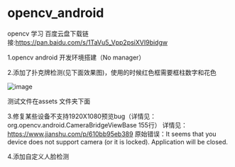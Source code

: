 # opencv_android 

opencv 学习
百度云盘下载链接:https://pan.baidu.com/s/1TaVu5_Vpp2psiXVI9bidgw

1.opencv android 开发环境搭建（No manager）

2.添加了扑克牌检测(见下面效果图)，使用的时候红色框需要框柱数字和花色

![image](https://raw.githubusercontent.com/woshiwzy/opencv_android/master/poker_rec_demo.gif)

测试文件在assets 文件夹下面

3.修复某些设备不支持1920X1080预览bug（详情见：org.opencv.android.CameraBridgeViewBase 155行）
详情见：https://www.jianshu.com/p/610bb95eb389
原始错误：It seems that you device does not support camera (or it is locked). Application will be closed.

4.添加自定义人脸检测

